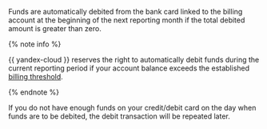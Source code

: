 Funds are automatically debited from the bank card linked to the billing account at the beginning of the next reporting month if the total debited amount is greater than zero.


 {% note info %}

 {{ yandex-cloud }} reserves the right to automatically debit funds during the current reporting period if your account balance exceeds the established [billing threshold](../concepts/billing-threshold.md).

 {% endnote %}




If you do not have enough funds on your credit/debit card on the day when funds are to be debited, the debit transaction will be repeated later.

